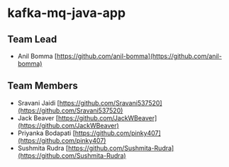 # kafka-mq-java-app

## Team Lead
- Anil Bomma [https://github.com/anil-bomma](https://github.com/anil-bomma)

## Team Members
- Sravani Jaidi [https://github.com/Sravani537520](https://github.com/Sravani537520)
- Jack Beaver [https://github.com/JackWBeaver](https://github.com/JackWBeaver)
- Priyanka Bodapati [https://github.com/pinky407](https://github.com/pinky407)
- Sushmita Rudra [https://github.com/Sushmita-Rudra](https://github.com/Sushmita-Rudra)

